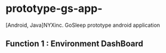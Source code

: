# prototype-gs-app-
[Android, Java]NYXinc. GoSleep prototype android application
## Function 1 : Environment DashBoard
